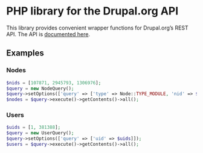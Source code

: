 # PHP library for the Drupal.org API

This library provides convenient wrapper functions for Drupal.org’s REST API. The API is [documented here][0].

[0]: https://www.drupal.org/api

## Examples

### Nodes

```php
$nids = [107871, 2945793, 1306976];
$query = new NodeQuery();
$query->setOptions(['query' => ['type' => Node::TYPE_MODULE, 'nid' => $nids]]);
$nodes = $query->execute()->getContents()->all();
```
### Users

```php
$uids = [1, 381388];
$query = new UserQuery();
$query->setOptions(['query' => ['uid' => $uids]]);
$users = $query->execute()->getContents()->all();
```

